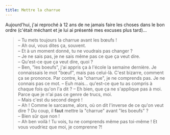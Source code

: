 ```yaml
---
title: Mettre la charrue
---
```


Aujourd'hui, j'ai reproché à 12 ans de ne jamais faire les choses dans le bon ordre (c'était méchant et je lui ai présenté mes excuses plus tard)…

> – Tu mets toujours la charrue avant les bœufs !  
> – Ah oui, vous dites ça, souvent.  
> – Et à un moment donné, tu ne voudrais pas changer ?  
> – Je ne sais pas, je ne sais même pas ce que ça veut dire.  
> – Qu'est-ce que ça veut dire, quoi ?  
> – Ben, "les boeufs", j'ai appris ça à l'école la semaine dernière. Je connaissais le mot "bœuf", mais pas celui-là. C'est bizarre, comment ça se prononce. Par contre, ka "charrue", je ne comprends pas. Je ne connais pas ce mot.
> – Euh mais… qu'est-ce que tu as compris à chaque fois qu'on l'a dit ?
> – Eh bien, que ça ne s'applique pas à moi. Parce que je n'ai pas ce genre de trucs, moi.  
> – Mais c'est du second degré !  
> – Ah ! Comme le sarcasme, alors, où on dit l'inverse de ce qu'on veut dire ? Du coup, il **faut** mettre la "charrue" avant "les boeufs" ?  
> – Bien sûr que non !  
> – Ah ben voilà ! Tu vois, tu ne comprends même pas toi-même ! Et vous voudriez que moi, je comprenne ?!
